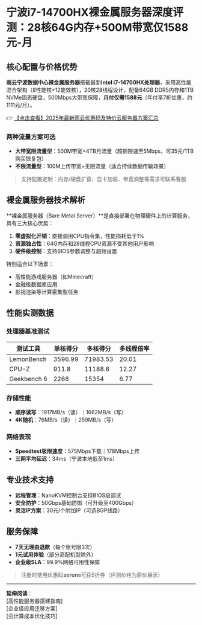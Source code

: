 # 宁波i7-14700HX裸金属服务器深度评测：28核64G内存+500M带宽仅1588元-月

## 核心配置与价格优势

**雨云宁波数据中心裸金属服务器**搭载最新**Intel i7-14700HX处理器**，采用高性能混合架构（8性能核+12能效核），20核28线程设计，配备64GB DDR5内存和1TB NVMe固态硬盘，500Mbps大带宽保障，**月付仅需1588元**（年付享7折优惠，约1111元/月）。

👉 [【点击查看】2025年最新雨云优惠码及特价云服务器方案汇总](https://bit.ly/RainYun)

### 两种流量方案可选
- **大带宽限流量型**：500M带宽+4TB月流量（超额限速至5Mbps，可35元/1TB购买恢复包）
- **不限流量型**：100M上传带宽+无限流量（适合持续数据传输场景）

> 支持配置定制：内存/硬盘扩容、显卡加装、带宽调整等需求可联系客服

## 裸金属服务器技术解析

**裸金属服务器（Bare Metal Server）**是直接部署在物理硬件上的计算服务，具有三大核心优势：
1. **零虚拟化开销**：直接调用CPU指令集，性能损耗低于1%
2. **资源独占性**：64G内存和28线程CPU资源不受其他用户影响
3. **硬件级控制**：支持BIOS参数调整与超频设置

特别适合以下场景：
- 高性能游戏服务器（如Minecraft）
- 金融级数据库应用
- 影视渲染等计算密集型任务

## 性能实测数据

### 处理器基准测试
| 测试工具       | 单核得分 | 多核得分 | 多线程倍率 |
|----------------|----------|----------|------------|
| LemonBench     | 3596.99  | 71983.53 | 20.01      |
| CPU-Z          | 911.8    | 11188.6  | 12.27      |
| Geekbench 6    | 2268     | 15354    | 6.77       |

### 存储性能
- **顺序读写**：1917MB/s（读）｜1662MB/s（写）
- **4K随机**：76MB/s（读）｜259MB/s（写）

### 网络表现
- **Speedtest极限速度**：575Mbps下载｜178Mbps上传
- **三网平均延迟**：34ms（宁波本地低至1ms）

## 专业技术支持
- **远程管理**：NanoKVM控制台支持BIOS级调试
- **安全防护**：50Gbps基础防御（可升级至400Gbps）
- **灵活IP方案**：30元/个附加IP（可选BGP线路）

## 服务保障
- **7天无理由退款**（每个账号限3次）
- **1元试用体验**（部分高配机型除外）
- **企业级SLA**：99.9%网络可用性保障

> 注册时使用优惠码**zeruns**可获5折券（评测价格为原价展示）

---

**延伸阅读**：  
[高性能服务器搭建指南]  
[企业级应用迁移方案]  
[云计算成本优化技巧]